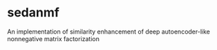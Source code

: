 # sedanmf
An implementation of similarity enhancement of deep autoencoder-like nonnegative matrix factorization
